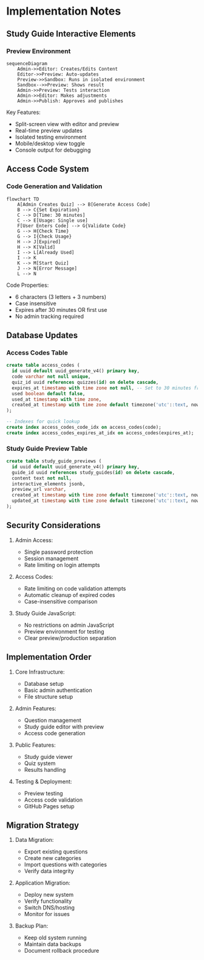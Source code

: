 # Implementation Notes

## Study Guide Interactive Elements

### Preview Environment
```mermaid
sequenceDiagram
    Admin->>Editor: Creates/Edits Content
    Editor->>Preview: Auto-updates
    Preview->>Sandbox: Runs in isolated environment
    Sandbox-->>Preview: Shows result
    Admin->>Preview: Tests interaction
    Admin->>Editor: Makes adjustments
    Admin->>Publish: Approves and publishes
```

Key Features:
- Split-screen view with editor and preview
- Real-time preview updates
- Isolated testing environment
- Mobile/desktop view toggle
- Console output for debugging

## Access Code System

### Code Generation and Validation
```mermaid
flowchart TD
    A[Admin Creates Quiz] --> B[Generate Access Code]
    B --> C{Set Expiration}
    C --> D[Time: 30 minutes]
    C --> E[Usage: Single use]
    F[User Enters Code] --> G{Validate Code}
    G --> H{Check Time}
    G --> I{Check Usage}
    H --> J[Expired]
    H --> K[Valid]
    I --> L[Already Used]
    I --> K
    K --> M[Start Quiz]
    J --> N[Error Message]
    L --> N
```

Code Properties:
- 6 characters (3 letters + 3 numbers)
- Case insensitive
- Expires after 30 minutes OR first use
- No admin tracking required

## Database Updates

### Access Codes Table
```sql
create table access_codes (
  id uuid default uuid_generate_v4() primary key,
  code varchar not null unique,
  quiz_id uuid references quizzes(id) on delete cascade,
  expires_at timestamp with time zone not null, -- Set to 30 minutes from creation
  used boolean default false,
  used_at timestamp with time zone,
  created_at timestamp with time zone default timezone('utc'::text, now())
);

-- Indexes for quick lookup
create index access_codes_code_idx on access_codes(code);
create index access_codes_expires_at_idx on access_codes(expires_at);
```

### Study Guide Preview Table
```sql
create table study_guide_previews (
  id uuid default uuid_generate_v4() primary key,
  guide_id uuid references study_guides(id) on delete cascade,
  content text not null,
  interactive_elements jsonb,
  preview_url varchar,
  created_at timestamp with time zone default timezone('utc'::text, now()),
  updated_at timestamp with time zone default timezone('utc'::text, now())
);
```

## Security Considerations

1. Admin Access:
   - Single password protection
   - Session management
   - Rate limiting on login attempts

2. Access Codes:
   - Rate limiting on code validation attempts
   - Automatic cleanup of expired codes
   - Case-insensitive comparison

3. Study Guide JavaScript:
   - No restrictions on admin JavaScript
   - Preview environment for testing
   - Clear preview/production separation

## Implementation Order

1. Core Infrastructure:
   - Database setup
   - Basic admin authentication
   - File structure setup

2. Admin Features:
   - Question management
   - Study guide editor with preview
   - Access code generation

3. Public Features:
   - Study guide viewer
   - Quiz system
   - Results handling

4. Testing & Deployment:
   - Preview testing
   - Access code validation
   - GitHub Pages setup

## Migration Strategy

1. Data Migration:
   - Export existing questions
   - Create new categories
   - Import questions with categories
   - Verify data integrity

2. Application Migration:
   - Deploy new system
   - Verify functionality
   - Switch DNS/hosting
   - Monitor for issues

3. Backup Plan:
   - Keep old system running
   - Maintain data backups
   - Document rollback procedure
